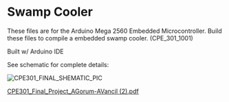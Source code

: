
# Swamp Cooler

These files are for the Arduino Mega 2560 Embedded Microcontroller. 
Build these files to compile a embedded swamp cooler. (CPE_301_1001)

Built w/ Arduino IDE

See schematic for complete details:

![CPE301_FINAL_SHEMATIC_PIC](https://user-images.githubusercontent.com/112589047/206311147-166db538-a1e5-487a-9adf-e8cf81baa0f8.JPG)

[CPE301_Final_Project_AGorum-AVancil (2).pdf](https://github.com/aidanvancil/arduino_swamp_cooler/files/10180751/CPE301_Final_Project_AGorum-AVancil.2.pdf)
